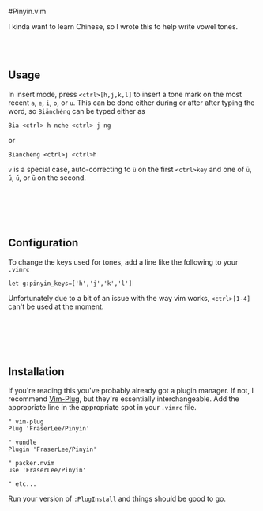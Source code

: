 #Pinyin.vim

I kinda want to learn Chinese, so I wrote this to help write vowel tones.

<br><br>
## Usage


In insert mode, press `<ctrl>[h,j,k,l]` to insert a tone mark on the most
recent `a`, `e`, `i`, `o`, or `u`. This can be done either during or after
after typing the word, so `Biānchéng` can be typed either as


```
Bia <ctrl> h nche <ctrl> j ng
```
or
```
Biancheng <ctrl>j <ctrl>h
```

`v` is a special case, auto-correcting to `ü` on the first `<ctrl>key` and 
one of `ǖ`, `ǘ`, `ǚ`, or `ǜ` on the second.


<br><br><br><br>
## Configuration

To change the keys used for tones, add a line like the following to your `.vimrc`
```vim
let g:pinyin_keys=['h','j','k','l']
```

Unfortunately due to a bit of an issue with the way vim works, `<ctrl>[1-4]`
can't be used at the moment.

<br><br><br><br>
## Installation

If you're reading this you've probably already got a plugin manager. If not, I
recommend [Vim-Plug](https://github.com/junegunn/vim-plug), but they're essentially
interchangeable. Add the appropriate line in the appropriate spot in your
`.vimrc` file.

```vim
" vim-plug
Plug 'FraserLee/Pinyin'

" vundle
Plugin 'FraserLee/Pinyin'

" packer.nvim
use 'FraserLee/Pinyin'

" etc...
```

Run your version of `:PlugInstall` and things should be good to go.
